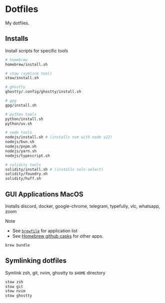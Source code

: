 # Dotfiles

My dotfiles.

## Installs

Install scripts for specific tools

```sh
# homebrew
homebrew/install.sh

# stow (symlink tool)
stow/install.sh

# ghostty
ghostty/.config/ghostty/install.sh

# gpg
gpg/install.sh

# python tools
python/install.sh
python/uv.sh

# node tools
nodejs/install.sh # (installs nvm with node v22)
nodejs/bun.sh
nodejs/pnpm.sh
nodejs/yarn.sh
nodejs/typescript.sh

# solidity tools
solidity/install.sh # (installs solc-select)
solidity/foundry.sh
solidity/huff.sh
```

## GUI Applications MacOS

Installs discord, docker, google-chrome, telegram, typefully, vlc, whatsapp, zoom

>[!NOTE]
>
> - See [`brewfile`](./brewfile) for application list
> - See [Homebrew github casks](https://github.com/Homebrew/homebrew-cask) for other apps.

```sh
brew bundle
```

## Symlinking dotfiles

Symlink zsh, git, nvim, ghostty to `$HOME` directory

```sh
stow zsh
stow git
stow nvim
stow ghostty
```
